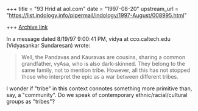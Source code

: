 +++
title = "93 Hrid at aol.com"
date = "1997-08-20"
upstream_url = "https://list.indology.info/pipermail/indology/1997-August/008995.html"

+++
[Archive link](https://list.indology.info/pipermail/indology/1997-August/008995.html)


In a message dated 8/19/97 9:00:41 PM, vidya at cco.caltech.edu (Vidyasankar
Sundaresan) wrote:

>Well, the Pandavas and Kauravas are cousins, sharing a common grandfather,
>vyAsa, who is also dark-skinned. They belong to the same family, not to
>mention tribe. However, all this has not stopped those who interpret the
>epic as a war between different tribes. 

I wonder if "tribe" in this context connotes something more primitive than,
say, a "community". Do we speak of contemporary ethnic/racial/cultural groups
as "tribes"?





